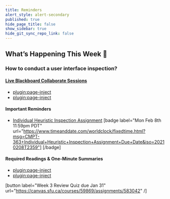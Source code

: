 ```yaml
---
title: Reminders
alert_style: alert-secondary
published: true
hide_page_title: false
show_sidebar: true
hide_git_sync_repo_link: false
---
```


## What’s Happening This Week 💫

### How to conduct a user interface inspection?

#### [Live Blackboard Collaborate Sessions](https://canvas.sfu.ca/courses/59869/external_tools/3544)  

*   [plugin:page-inject](/211/online-sessions/week-03-1)
*   [plugin:page-inject](/211/online-sessions/week-03-2)

#### Important Reminders

* [Individual Heuristic Inspection Assignment](https://canvas.sfu.ca/courses/59869/assignments/583039) [badge label="Mon Feb 8th 11:59pm PDT" url="https://www.timeanddate.com/worldclock/fixedtime.html?msg=CMPT-363+Individual+Heuristic+Inspection+Assignment+Due+Date&iso=20210208T2359"] [/badge]

#### Required Readings & One-Minute Summaries

*   [plugin:page-inject](/211/lms-assignments/one-minute-summaries/week-03-1)
*   [plugin:page-inject](/211/lms-assignments/one-minute-summaries/week-03-2)

[button label="Week 3 Review Quiz due Jan 31" url="https://canvas.sfu.ca/courses/59869/assignments/583042" /]
